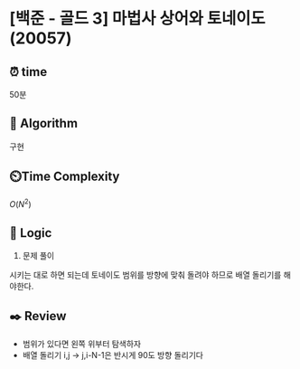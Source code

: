 # [백준 - 골드 3] 마법사 상어와 토네이도(20057)

## ⏰  **time**

50분

## :pushpin: **Algorithm**

구현

## ⏲️**Time Complexity**

$O(N^2)$

## :round_pushpin: **Logic**
1. 문제 풀이

시키는 대로 하면 되는데 토네이도 범위를 방향에 맞춰 돌려야 하므로 배열 돌리기를 해야한다.


## :black_nib: **Review**
- 범위가 있다면 왼쪽 위부터 탐색하자
- 배열 돌리기 i,j -> j,i-N-1은 반시게 90도 방향 돌리기다
